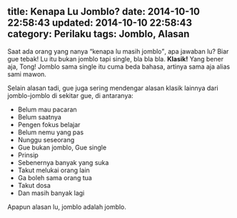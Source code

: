 title: Kenapa Lu Jomblo?
date: 2014-10-10 22:58:43
updated: 2014-10-10 22:58:43
category: Perilaku
tags: Jomblo, Alasan
---
Saat ada orang yang nanya <q>kenapa lu masih jomblo</q>, apa jawaban lu? Biar gue tebak! Lu itu bukan jomblo tapi single, bla bla bla. <!--more--> **Klasik!** Yang bener aja, Tong! Jomblo sama single itu cuma beda bahasa, artinya sama aja alias sami mawon.

Selain alasan tadi, gue juga sering mendengar alasan klasik lainnya dari jomblo-jomblo di sekitar gue, di antaranya:

  * Belum mau pacaran
  * Belum saatnya
  * Pengen fokus belajar
  * Belum nemu yang pas
  * Nunggu seseorang
  * Gue bukan jomblo, Gue single
  * Prinsip
  * Sebenernya banyak yang suka
  * Takut melukai orang lain
  * Ga boleh sama orang tua
  * Takut dosa
  * Dan masih banyak lagi
  
Apapun alasan lu, jomblo adalah jomblo.
